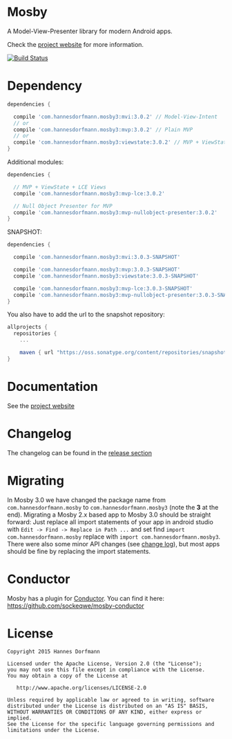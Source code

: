 # Mosby
A Model-View-Presenter library for modern Android apps.

Check the [project website](http://hannesdorfmann.com/mosby/) for more information.

[![Build Status](https://travis-ci.org/sockeqwe/mosby.svg?branch=master)](https://travis-ci.org/sockeqwe/mosby)

# Dependency

```groovy
dependencies {

  compile 'com.hannesdorfmann.mosby3:mvi:3.0.2' // Model-View-Intent
  // or
  compile 'com.hannesdorfmann.mosby3:mvp:3.0.2' // Plain MVP
  // or
  compile 'com.hannesdorfmann.mosby3:viewstate:3.0.2' // MVP + ViewState support
}
```
Additional modules:

```groovy
dependencies {

  // MVP + ViewState + LCE Views
  compile 'com.hannesdorfmann.mosby3:mvp-lce:3.0.2'

  // Null Object Presenter for MVP
  compile 'com.hannesdorfmann.mosby3:mvp-nullobject-presenter:3.0.2'
}
```

SNAPSHOT:
```groovy
dependencies {

  compile 'com.hannesdorfmann.mosby3:mvi:3.0.3-SNAPSHOT'

  compile 'com.hannesdorfmann.mosby3:mvp:3.0.3-SNAPSHOT'
  compile 'com.hannesdorfmann.mosby3:viewstate:3.0.3-SNAPSHOT'

  compile 'com.hannesdorfmann.mosby3:mvp-lce:3.0.3-SNAPSHOT'
  compile 'com.hannesdorfmann.mosby3:mvp-nullobject-presenter:3.0.3-SNAPSHOT'
}
```


You also have to add the url to the snapshot repository:

```gradle
allprojects {
  repositories {
    ...

    maven { url "https://oss.sonatype.org/content/repositories/snapshots/" }
}
```

# Documentation
See the [project website](http://hannesdorfmann.com/mosby/)

# Changelog
The changelog can be found in the [release section](https://github.com/sockeqwe/mosby/releases)

# Migrating
In Mosby 3.0 we have changed the package name from `com.hannesdorfmann.mosby` to `com.hannesdorfmann.mosby3` (note the **3** at the end).
Migrating a Mosby 2.x based app to Mosby 3.0  should be straight forward:
Just replace all import statements of your app in android studio with `Edit -> Find -> Replace in Path ...`
and set find `import com.hannesdorfmann.mosby` replace with `import com.hannesdorfmann.mosby3`.
There were also some minor API changes (see [change log](https://github.com/sockeqwe/mosby/releases)),
but most apps should be fine by replacing the import statements.

# Conductor
Mosby has a plugin for [Conductor](https://github.com/bluelinelabs/Conductor). You can find it here: https://github.com/sockeqwe/mosby-conductor

# License
```
Copyright 2015 Hannes Dorfmann

Licensed under the Apache License, Version 2.0 (the "License");
you may not use this file except in compliance with the License.
You may obtain a copy of the License at

   http://www.apache.org/licenses/LICENSE-2.0

Unless required by applicable law or agreed to in writing, software
distributed under the License is distributed on an "AS IS" BASIS,
WITHOUT WARRANTIES OR CONDITIONS OF ANY KIND, either express or implied.
See the License for the specific language governing permissions and
limitations under the License.
```
